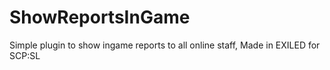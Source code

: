 # ShowReportsInGame
Simple plugin to show ingame reports to all online staff, Made in EXILED for SCP:SL
